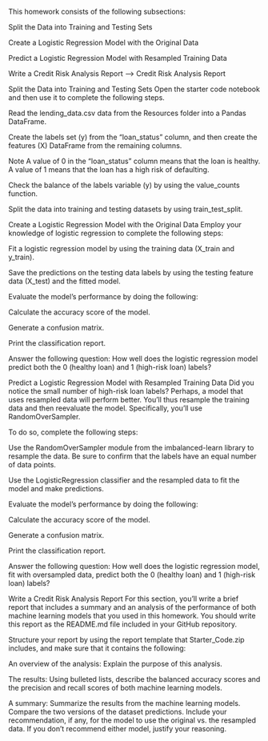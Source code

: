 This homework consists of the following subsections:

Split the Data into Training and Testing Sets

Create a Logistic Regression Model with the Original Data

Predict a Logistic Regression Model with Resampled Training Data

Write a Credit Risk Analysis Report --> Credit Risk Analysis Report

Split the Data into Training and Testing Sets
Open the starter code notebook and then use it to complete the following steps.

Read the lending_data.csv data from the Resources folder into a Pandas DataFrame.

Create the labels set (y) from the “loan_status” column, and then create the features (X) DataFrame from the remaining columns.

Note A value of 0 in the “loan_status” column means that the loan is healthy. A value of 1 means that the loan has a high risk of defaulting.

Check the balance of the labels variable (y) by using the value_counts function.

Split the data into training and testing datasets by using train_test_split.

Create a Logistic Regression Model with the Original Data
Employ your knowledge of logistic regression to complete the following steps:

Fit a logistic regression model by using the training data (X_train and y_train).

Save the predictions on the testing data labels by using the testing feature data (X_test) and the fitted model.

Evaluate the model’s performance by doing the following:

Calculate the accuracy score of the model.

Generate a confusion matrix.

Print the classification report.

Answer the following question: How well does the logistic regression model predict both the 0 (healthy loan) and 1 (high-risk loan) labels?

Predict a Logistic Regression Model with Resampled Training Data
Did you notice the small number of high-risk loan labels? Perhaps, a model that uses resampled data will perform better. You’ll thus resample the training data and then reevaluate the model. Specifically, you’ll use RandomOverSampler.

To do so, complete the following steps:

Use the RandomOverSampler module from the imbalanced-learn library to resample the data. Be sure to confirm that the labels have an equal number of data points.

Use the LogisticRegression classifier and the resampled data to fit the model and make predictions.

Evaluate the model’s performance by doing the following:

Calculate the accuracy score of the model.

Generate a confusion matrix.

Print the classification report.

Answer the following question: How well does the logistic regression model, fit with oversampled data, predict both the 0 (healthy loan) and 1 (high-risk loan) labels?

Write a Credit Risk Analysis Report
For this section, you’ll write a brief report that includes a summary and an analysis of the performance of both machine learning models that you used in this homework. You should write this report as the README.md file included in your GitHub repository.

Structure your report by using the report template that Starter_Code.zip includes, and make sure that it contains the following:

An overview of the analysis: Explain the purpose of this analysis.

The results: Using bulleted lists, describe the balanced accuracy scores and the precision and recall scores of both machine learning models.

A summary: Summarize the results from the machine learning models. Compare the two versions of the dataset predictions. Include your recommendation, if any, for the model to use the original vs. the resampled data. If you don’t recommend either model, justify your reasoning.

